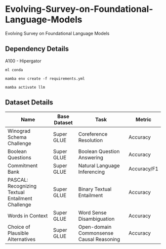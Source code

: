 # Evolving-Survey-on-Foundational-Language-Models
Evolving Survey on Foundational Language Models


## Dependency Details

A100 - Hipergator

`ml conda`

`mamba env create -f requirements.yml`

`mamba activate llm`

## Dataset Details

| Name      | Base Dataset | Task | Metric |
| - | - | - | - |
| Winograd Schema Challenge     | Super GLUE      | Coreference Resolution | Accuracy |
| Boolean Questions     | Super GLUE      | Boolean Question Answering | Accuracy |
|   Commitment Bank   | Super GLUE      | Natural Language Inferencing | Accuracy/F1 |
|   PASCAL: Recognizing Textual Entailment Challenge   | Super GLUE      | Binary Textual Entailment | Accuracy |
| Words in Context     | Super GLUE      | Word Sense Disambiguation | Accuracy |
| Choice of Plausible Alternatives   | Super GLUE      | Open-domain Commonsense Causal Reasoning | Accuracy |
